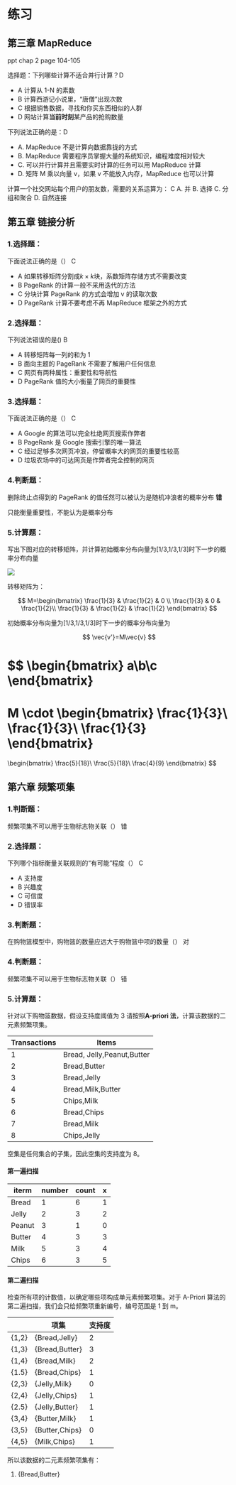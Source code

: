 # 练习

## 第三章 MapReduce

ppt chap 2 page 104-105

选择题：下列哪些计算不适合并行计算？D

- A 计算从 1-N 的素数
- B 计算西游记小说里，“唐僧”出现次数
- C 根据销售数据，寻找和你买东西相似的人群
- D 网站计算**当前时刻**某产品的抢购数量

下列说法正确的是：D

- A. MapReduce 不是计算向数据靠拢的方式
- B. MapReduce 需要程序员掌握大量的系统知识，编程难度相对较大
- C. 可以并行计算并且需要实时计算的任务可以用 MapReduce 计算
- D. 矩阵 M 乘以向量 v，如果 v 不能放入内存，MapReduce 也可以计算

计算一个社交网站每个用户的朋友数，需要的关系运算为： C
A. 并 B. 选择 C. 分组和聚合 D. 自然连接

## 第五章 链接分析

### 1.选择题：

下面说法正确的是（）
C

- A 如果转移矩阵分割成$k\times k$块，系数矩阵存储方式不需要改变
- B PageRank 的计算一般不采用迭代的方法
- C 分块计算 PageRank 的方式会增加 v 的读取次数
- D PageRank 计算不要考虑不再 MapReduce 框架之外的方式

### 2.选择题：

下列说法错误的是()
B

- A 转移矩阵每一列的和为 1
- B 面向主题的 PageRank 不需要了解用户任何信息
- C 网页有两种属性：重要性和导航性
- D PageRank 值的大小衡量了网页的重要性

### 3.选择题：

下面说法正确的是（）
C

- A Google 的算法可以完全杜绝网页搜索作弊者
- B PageRank 是 Google 搜索引擎的唯一算法
- C 经过足够多次网页冲浪，停留概率大的网页的重要性较高
- D 垃圾农场中的可达网页是作弊者完全控制的网页

### 4.判断题：

删除终止点得到的 PageRank 的值任然可以被认为是随机冲浪者的概率分布
**错**

只能衡量重要性，不能认为是概率分布

### 5.计算题：

写出下图对应的转移矩阵，并计算初始概率分布向量为[1/3,1/3,1/3]时下一步的概率分布向量

![](../pics/1.png)

转移矩阵为：

$$
M=\begin{bmatrix}
   \frac{1}{3} & \frac{1}{2} & 0 \\
   \frac{1}{3} & 0           & \frac{1}{2}\\
   \frac{1}{3} & \frac{1}{2} & \frac{1}{2}
\end{bmatrix}
$$

初始概率分布向量为[1/3,1/3,1/3]时下一步的概率分布向量为

$$
\vec{v'}=M\vec{v}
$$

$$
\begin{bmatrix}
a\\b\\c
\end{bmatrix}
=
M
\cdot
\begin{bmatrix}
\frac{1}{3}\\
\frac{1}{3}\\
\frac{1}{3}
\end{bmatrix}
=
\begin{bmatrix}
\frac{5}{18}\\
\frac{5}{18}\\
\frac{4}{9}
\end{bmatrix}
$$

## 第六章 频繁项集

### 1.判断题：

频繁项集不可以用于生物标志物关联（）
错

### 2.选择题：

下列哪个指标衡量关联规则的“有可能”程度（）
C

- A 支持度
- B 兴趣度
- C 可信度
- D 错误率

### 3.判断题：

在购物篮模型中，购物篮的数量应远大于购物篮中项的数量（）
对

### 4.判断题：

频繁项集不可以用于生物标志物关联（）
错

### 5.计算题：

针对以下购物篮数据，假设支持度阈值为 3
请按照**A-priori 法**，计算该数据的二元素频繁项集。

| Transactions | Items                      |
| ------------ | -------------------------- |
| 1            | Bread, Jelly,Peanut,Butter |
| 2            | Bread,Butter               |
| 3            | Bread,Jelly                |
| 4            | Bread,Milk,Butter          |
| 5            | Chips,Milk                 |
| 6            | Bread,Chips                |
| 7            | Bread,Milk                 |
| 8            | Chips,Jelly                |

空集是任何集合的子集，因此空集的支持度为 8。

#### 第一遍扫描

| iterm  | number | count | x   |
| ------ | ------ | ----- | --- |
| Bread  | 1      | 6     | 1   |
| Jelly  | 2      | 3     | 2   |
| Peanut | 3      | 1     | 0   |
| Butter | 4      | 3     | 3   |
| Milk   | 5      | 3     | 4   |
| Chips  | 6      | 3     | 5   |

#### 第二遍扫描

检查所有项的计数值，以确定哪些项构成单元素频繁项集。对于 A-Priori 算法的第二遍扫描，我们会只给频繁项重新编号，编号范围是 1 到 m。

|       | 项集           | 支持度 |
| ----- | -------------- | ------ |
| {1,2} | {Bread,Jelly}  | 2      |
| {1,3} | {Bread,Butter} | 3      |
| {1,4} | {Bread,Milk}   | 2      |
| {1.5} | {Bread,Chips}  | 1      |
| {2,3} | {Jelly,Milk}   | 0      |
| {2,4} | {Jelly,Chips}  | 1      |
| {2.5} | {Jelly,Butter} | 1      |
| {3,4} | {Butter,Milk}  | 1      |
| {3,5} | {Butter,Chips} | 0      |
| {4,5} | {Milk,Chips}   | 1      |

所以该数据的二元素频繁项集有：

1. {Bread,Butter}
